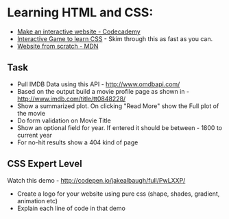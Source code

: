 # Learning HTML and CSS:
* [Make an interactive website - Codecademy](http://www.codecademy.com/skills/make-an-interactive-website)
* [Interactive Game to learn CSS](http://flukeout.github.io/) - Skim through this as fast as you can.
* [Website from scratch - MDN](https://developer.mozilla.org/en-US/Learn)

## Task
-  Pull IMDB Data using this API - http://www.omdbapi.com/
-  Based on the output build a movie profile page as shown in - http://www.imdb.com/title/tt0848228/
-  Show a summarized plot. On clicking "Read More" show the Full plot of the movie
-  Do form validation on Movie Title
-  Show an optional field for year. If entered it should be between - 1800 to current year
-  For no-hit results show a 404 kind of page

## CSS Expert Level
Watch this demo - http://codepen.io/jakealbaugh/full/PwLXXP/
-  Create a logo for your website using pure css (shape, shades, gradient, animation etc)
-  Explain each line of code in that demo
